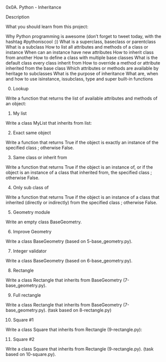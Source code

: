0x0A. Python - Inheritance

Description

What you should learn from this project:



Why Python programming is awesome (don’t forget to tweet today, with the hashtag #pythoniscool :)) What is a superclass, baseclass or parentclass What is a subclass How to list all attributes and methods of a class or instance When can an instance have new attributes How to inherit class from another How to define a class with multiple base classes What is the default class every class inherit from How to override a method or attribute inherited from the base class Which attributes or methods are available by heritage to subclasses What is the purpose of inheritance What are, when and how to use isinstance, issubclass, type and super built-in functions



0. Lookup

Write a function that returns the list of available attributes and methods of an object:

1. My list

Write a class MyList that inherits from list:

2. Exact same object

Write a function that returns True if the object is exactly an instance of the specified class ; otherwise False.

3. Same class or inherit from

Write a function that returns True if the object is an instance of, or if the object is an instance of a class that inherited from, the specified class ; otherwise False.

4. Only sub class of

Write a function that returns True if the object is an instance of a class that inherited (directly or indirectly) from the specified class ; otherwise False.

5. Geometry module

Write an empty class BaseGeometry.

6. Improve Geometry

Write a class BaseGeometry (based on 5-base_geometry.py).

7. Integer validator

Write a class BaseGeometry (based on 6-base_geometry.py).

8. Rectangle

Write a class Rectangle that inherits from BaseGeometry (7-base_geometry.py).

9. Full rectangle

Write a class Rectangle that inherits from BaseGeometry (7-base_geometry.py). (task based on 8-rectangle.py)

10. Square #1

Write a class Square that inherits from Rectangle (9-rectangle.py):

11. Square #2

Write a class Square that inherits from Rectangle (9-rectangle.py). (task based on 10-square.py).

